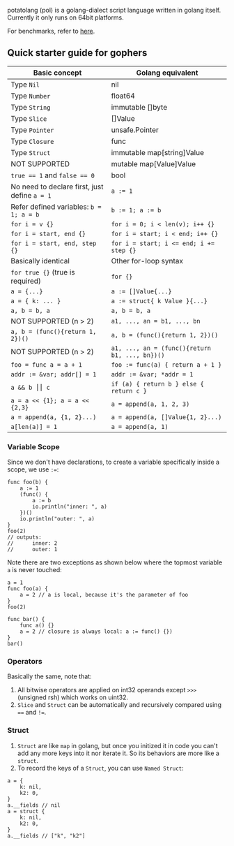 potatolang (pol) is a golang-dialect script language written in golang itself. Currently it only runs on 64bit platforms.

For benchmarks, refer to [here](https://github.com/coyove/potatolang/blob/master/tests/bench/perf.md).

## Quick starter guide for gophers

|Basic concept |Golang equivalent|
|--------|------|
|Type `Nil`     | nil |
|Type `Number`  | float64 |
|Type `String`  | immutable []byte |
|Type `Slice`   | []Value |
|Type `Pointer` | unsafe.Pointer |
|Type `Closure` | func |
|Type `Struct`  | immutable map[string]Value |
|NOT SUPPORTED | mutable map[Value]Value |
| `true == 1` and `false == 0` | bool |
|No need to declare first, just define `a = 1` | `a := 1` |
|Refer defined variables: `b = 1; a = b` | `b := 1; a := b`|
|`for i = v {}               ` |`for i = 0; i < len(v); i++ {}`|
|`for i = start, end {}      ` |`for i = start; i < end; i++ {}`|
|`for i = start, end, step {}` |`for i = start; i <= end; i += step {}`|
|Basically identical | Other for-loop syntax|
|`for true {}`  (true is required)| `for {}` |
|`a = {...}`| `a := []Value{...}` |
|`a = { k: ... }` | `a := struct{ k Value }{...}` |
|`a, b = b, a` | `a, b = b, a` |
|NOT SUPPORTED (n > 2) | `a1, ..., an = b1, ..., bn` |
|`a, b = (func(){return 1, 2})()` | `a, b = (func(){return 1, 2})()` |
|NOT SUPPORTED (n > 2) | `a1, ..., an = (func(){return b1, ..., bn})()` |
|`foo = func a = a + 1` | `foo := func(a) { return a + 1 }` |
|`addr := &var; addr[] = 1` | `addr := &var; *addr = 1` |
|`a && b ⎮⎮ c` | `if (a) { return b } else { return c }`|
|`a = a << {1}; a = a << {2,3}`| `a = append(a, 1, 2, 3)`|
|`a = append(a, {1, 2}...)`| `a = append(a, []Value{1, 2}...)`|
|`a[len(a)] = 1`|`a = append(a, 1)`|

### Variable Scope
Since we don't have declarations, to create a variable specifically inside a scope, we use `:=`:
```
func foo(b) {
    a := 1
    (func() {
        a := b
        io.println("inner: ", a)
    })()
    io.println("outer: ", a)
}
foo(2)
// outputs:
//      inner: 2
//      outer: 1
```
Note there are two exceptions as shown below where the topmost variable `a` is never touched:
```
a = 1
func foo(a) {
    a = 2 // a is local, because it's the parameter of foo
} 
foo(2)

func bar() {
    func a() {}
    a = 2 // closure is always local: a := func() {})
}
bar()
```

### Operators
Basically the same, note that:
1. All bitwise operators are applied on int32 operands except `>>>` (unsigned rsh) which works on uint32.
7. `Slice` and `Struct` can be automatically and recursively compared using `==` and `!=`.

### Struct
1. `Struct` are like `map` in golang, but once you initized it in code you can't add any more keys into it nor iterate it. So its behaviors are more like a `struct`.
2. To record the keys of a `Struct`, you can use `Named Struct`:
```
a = {
    k: nil,
    k2: 0,
}
a.__fields // nil
a = struct {
    k: nil,
    k2: 0,
}
a.__fields // ["k", "k2"]
```

